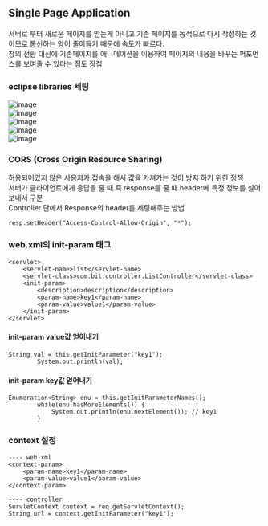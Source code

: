 ## Single Page Application
서버로 부터 새로운 페이지를 받는게 아니고 기존 페이지를 동적으로 다시 작성하는 것이므로 통신하는 양이 줄어들기 때문에 속도가 빠르다.   
창의 전환 대신에 기존페이지를 애니메이션을 이용하여 페이지의 내용을 바꾸는 퍼포먼스를 보여줄 수 있다는 점도 장점

### eclipse libraries 세팅
![image](https://user-images.githubusercontent.com/87006912/218607239-52fe9492-3175-41a0-8519-6f357e27298d.png)   
![image](https://user-images.githubusercontent.com/87006912/218607304-52cde7e6-fbbf-4663-b044-fd7ea3d98598.png)   
![image](https://user-images.githubusercontent.com/87006912/218607355-6b0d114e-0117-4cd4-b666-82b419892cf4.png)   
![image](https://user-images.githubusercontent.com/87006912/218607482-8f433dd1-c77e-495a-b469-d7828c1e010b.png)   
![image](https://user-images.githubusercontent.com/87006912/218607177-ec0ddb07-7f00-421e-a89d-30462387f636.png)   

### CORS (Cross Origin Resource Sharing)
허용되어있지 않은 사용자가 접속을 해서 값을 가져가는 것이 방지 하기 위한 정책   
서버가 클라이언트에게 응답을 줄 때 즉 response를 줄 때 header에 특정 정보를 실어 보내서 구분   
Controller 단에서 Response의 header를 세팅해주는 방법   
```
resp.setHeader("Access-Control-Allow-Origin", "*");
```

### web.xml의 init-param 태그
```
<servlet>
	<servlet-name>list</servlet-name>
	<servlet-class>com.bit.controller.ListController</servlet-class>
	<init-param>
		<description>description</description>
		<param-name>key1</param-name>
		<param-value>value1</param-value>
	</init-param>
</servlet>
```
#### init-param value값 얻어내기
```
String val = this.getInitParameter("key1");
		System.out.println(val);
```
#### init-param key값 얻어내기
```
Enumeration<String> enu = this.getInitParameterNames();
		while(enu.hasMoreElements()) {
			System.out.println(enu.nextElement()); // key1
		}
```
### context 설정
```
---- web.xml
<context-param>
  	<param-name>key1</param-name>
  	<param-value>value1</param-value>
</context-param>
  
---- controller
ServletContext context = req.getServletContext();
String url = context.getInitParameter("key1");
```
